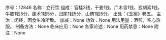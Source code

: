 序号：12846
名称：立行饮
组成：官桂3钱，干姜1钱，广木香1钱，玄胡索1钱，牛膝1钱5分，蓬术1钱5分，归尾1钱5分，山楂1钱5分。
出处：《玉案》卷五。
主治：闭经，因食生冷所致。
加减：None
功效：None
用法用量：酒煎，空心热服。
制备方法：None
临床应用：None
各家论述：None
用药禁忌：None
附注：None

